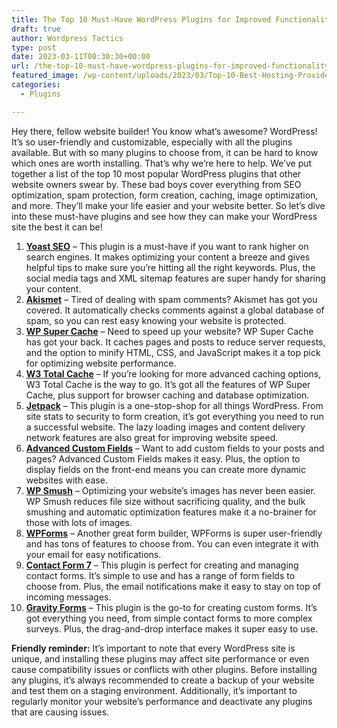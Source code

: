 ```yaml
---
title: The Top 10 Must-Have WordPress Plugins for Improved Functionality and Performance
draft: true
author: Wordpress Tactics
type: post
date: 2023-03-11T00:30:30+00:00
url: /the-top-10-must-have-wordpress-plugins-for-improved-functionality-and-performance/
featured_image: /wp-content/uploads/2023/03/Top-10-Best-Hosting-Providers-for-WordPress-2.png
categories:
  - Plugins

---
```

Hey there, fellow website builder! You know what&#8217;s awesome? WordPress! It&#8217;s so user-friendly and customizable, especially with all the plugins available. But with so many plugins to choose from, it can be hard to know which ones are worth installing. That&#8217;s why we&#8217;re here to help. We&#8217;ve put together a list of the top 10 most popular WordPress plugins that other website owners swear by. These bad boys cover everything from SEO optimization, spam protection, form creation, caching, image optimization, and more. They&#8217;ll make your life easier and your website better. So let&#8217;s dive into these must-have plugins and see how they can make your WordPress site the best it can be!

  1. **<a href="https://wordpress.org/plugins/wordpress-seo/" target="_blank" rel="noreferrer noopener">Yoast SEO</a>** &#8211; This plugin is a must-have if you want to rank higher on search engines. It makes optimizing your content a breeze and gives helpful tips to make sure you&#8217;re hitting all the right keywords. Plus, the social media tags and XML sitemap features are super handy for sharing your content.
  2. **<a href="https://wordpress.org/plugins/akismet/" target="_blank" rel="noreferrer noopener">Akismet</a>** &#8211; Tired of dealing with spam comments? Akismet has got you covered. It automatically checks comments against a global database of spam, so you can rest easy knowing your website is protected.
  3. **<a href="https://wordpress.org/plugins/wp-super-cache/" target="_blank" data-type="URL" data-id="https://wordpress.org/plugins/wp-super-cache/" rel="noreferrer noopener">WP Super Cache</a>** &#8211; Need to speed up your website? WP Super Cache has got your back. It caches pages and posts to reduce server requests, and the option to minify HTML, CSS, and JavaScript makes it a top pick for optimizing website performance.
  4. **<a href="https://wordpress.org/plugins/w3-total-cache/" target="_blank" rel="noreferrer noopener">W3 Total Cache</a>** &#8211; If you&#8217;re looking for more advanced caching options, W3 Total Cache is the way to go. It&#8217;s got all the features of WP Super Cache, plus support for browser caching and database optimization.
  5. **<a href="https://wordpress.org/plugins/jetpack/" target="_blank" rel="noreferrer noopener">Jetpack</a>** &#8211; This plugin is a one-stop-shop for all things WordPress. From site stats to security to form creation, it&#8217;s got everything you need to run a successful website. The lazy loading images and content delivery network features are also great for improving website speed.
  6. **<a href="https://wordpress.org/plugins/advanced-custom-fields/" target="_blank" rel="noreferrer noopener">Advanced Custom Fields</a>** &#8211; Want to add custom fields to your posts and pages? Advanced Custom Fields makes it easy. Plus, the option to display fields on the front-end means you can create more dynamic websites with ease.
  7. **<a href="https://wordpress.org/plugins/wp-smushit/" target="_blank" rel="noreferrer noopener">WP Smush</a>** &#8211; Optimizing your website&#8217;s images has never been easier. WP Smush reduces file size without sacrificing quality, and the bulk smushing and automatic optimization features make it a no-brainer for those with lots of images.
  8. **<a href="https://wordpress.org/plugins/wpforms-lite/" target="_blank" rel="noreferrer noopener">WPForms</a>** &#8211; Another great form builder, WPForms is super user-friendly and has tons of features to choose from. You can even integrate it with your email for easy notifications.
  9. **<a href="https://wordpress.org/plugins/contact-form-7/" target="_blank" rel="noreferrer noopener">Contact Form 7</a>** &#8211; This plugin is perfect for creating and managing contact forms. It&#8217;s simple to use and has a range of form fields to choose from. Plus, the email notifications make it easy to stay on top of incoming messages.
 10. **<a href="https://www.gravityforms.com/" target="_blank" rel="noreferrer noopener">Gravity Forms</a>** &#8211; This plugin is the go-to for creating custom forms. It&#8217;s got everything you need, from simple contact forms to more complex surveys. Plus, the drag-and-drop interface makes it super easy to use.

**Friendly reminder:** It&#8217;s important to note that every WordPress site is unique, and installing these plugins may affect site performance or even cause compatibility issues or conflicts with other plugins. Before installing any plugins, it&#8217;s always recommended to create a backup of your website and test them on a staging environment. Additionally, it&#8217;s important to regularly monitor your website&#8217;s performance and deactivate any plugins that are causing issues.